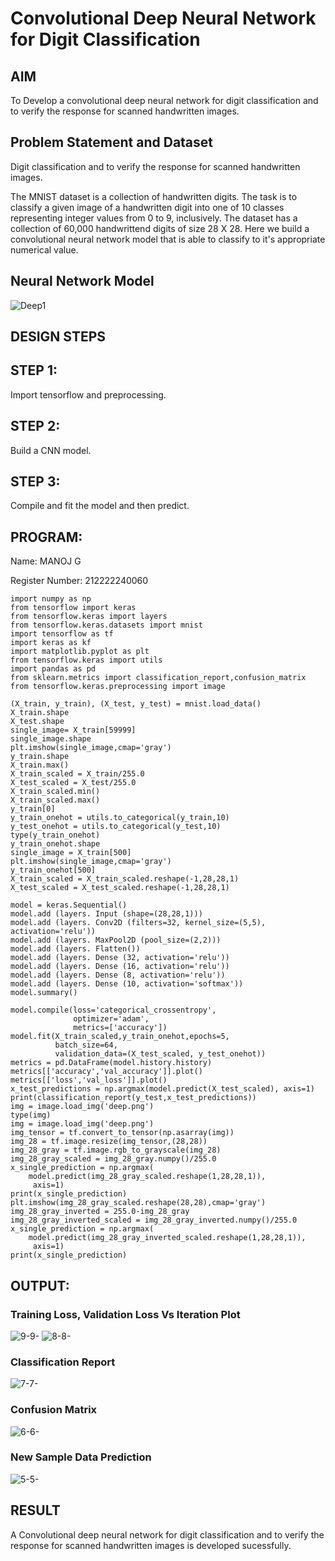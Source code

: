 # Convolutional Deep Neural Network for Digit Classification

## AIM

To Develop a convolutional deep neural network for digit classification and to verify the response for scanned handwritten images.

## Problem Statement and Dataset
Digit classification and to verify the response for scanned handwritten images.


The MNIST dataset is a collection of handwritten digits. The task is to classify a given image of a handwritten digit into one of 10 classes representing integer values from 0 to 9, inclusively. The dataset has a collection of 60,000 handwrittend digits of size 28 X 28. Here we build a convolutional neural network model that is able to classify to it's appropriate numerical value.
## Neural Network Model

![Deep1](https://github.com/Sriram8452/mnist-classification/assets/118708032/97b64561-dc37-4cf7-b5af-cb07ff471c1a)

## DESIGN STEPS
## STEP 1:
Import tensorflow and preprocessing.
## STEP 2:
Build a CNN model.
## STEP 3:
Compile and fit the model and then predict.

## PROGRAM:

Name: MANOJ G


Register Number: 212222240060

```
import numpy as np
from tensorflow import keras
from tensorflow.keras import layers
from tensorflow.keras.datasets import mnist
import tensorflow as tf
import keras as kf
import matplotlib.pyplot as plt
from tensorflow.keras import utils
import pandas as pd
from sklearn.metrics import classification_report,confusion_matrix
from tensorflow.keras.preprocessing import image

(X_train, y_train), (X_test, y_test) = mnist.load_data()
X_train.shape
X_test.shape
single_image= X_train[59999]
single_image.shape
plt.imshow(single_image,cmap='gray')
y_train.shape
X_train.max()
X_train_scaled = X_train/255.0
X_test_scaled = X_test/255.0
X_train_scaled.min()
X_train_scaled.max()
y_train[0]
y_train_onehot = utils.to_categorical(y_train,10)
y_test_onehot = utils.to_categorical(y_test,10)
type(y_train_onehot)
y_train_onehot.shape
single_image = X_train[500]
plt.imshow(single_image,cmap='gray')
y_train_onehot[500]
X_train_scaled = X_train_scaled.reshape(-1,28,28,1)
X_test_scaled = X_test_scaled.reshape(-1,28,28,1)

model = keras.Sequential()
model.add (layers. Input (shape=(28,28,1)))
model.add (layers. Conv2D (filters=32, kernel_size=(5,5), activation='relu'))
model.add (layers. MaxPool2D (pool_size=(2,2)))
model.add (layers. Flatten())
model.add (layers. Dense (32, activation='relu'))
model.add (layers. Dense (16, activation='relu'))
model.add (layers. Dense (8, activation='relu'))
model.add (layers. Dense (10, activation='softmax'))
model.summary()

model.compile(loss='categorical_crossentropy',
              optimizer='adam',
              metrics=['accuracy'])
model.fit(X_train_scaled,y_train_onehot,epochs=5,
          batch_size=64,
          validation_data=(X_test_scaled, y_test_onehot))
metrics = pd.DataFrame(model.history.history)
metrics[['accuracy','val_accuracy']].plot()
metrics[['loss','val_loss']].plot()
x_test_predictions = np.argmax(model.predict(X_test_scaled), axis=1)
print(classification_report(y_test,x_test_predictions))
img = image.load_img('deep.png')
type(img)
img = image.load_img('deep.png')
img_tensor = tf.convert_to_tensor(np.asarray(img))
img_28 = tf.image.resize(img_tensor,(28,28))
img_28_gray = tf.image.rgb_to_grayscale(img_28)
img_28_gray_scaled = img_28_gray.numpy()/255.0
x_single_prediction = np.argmax(
    model.predict(img_28_gray_scaled.reshape(1,28,28,1)),
     axis=1)
print(x_single_prediction)
plt.imshow(img_28_gray_scaled.reshape(28,28),cmap='gray')
img_28_gray_inverted = 255.0-img_28_gray
img_28_gray_inverted_scaled = img_28_gray_inverted.numpy()/255.0
x_single_prediction = np.argmax(
    model.predict(img_28_gray_inverted_scaled.reshape(1,28,28,1)),
     axis=1)
print(x_single_prediction)
```
## OUTPUT:

### Training Loss, Validation Loss Vs Iteration Plot

![9-9-](https://github.com/Sriram8452/mnist-classification/assets/118708032/43d595bd-492e-4c3f-a456-b4066df6e2a5)
![8-8-](https://github.com/Sriram8452/mnist-classification/assets/118708032/818f532d-2d5e-45b1-a462-c59110c52ab6)



### Classification Report

![7-7-](https://github.com/Sriram8452/mnist-classification/assets/118708032/216abd17-1760-4193-bc08-9d20cdffb987)


### Confusion Matrix

![6-6-](https://github.com/Sriram8452/mnist-classification/assets/118708032/63089fd9-b12f-46e7-a68f-49b2fa2b0f01)


### New Sample Data Prediction

![5-5-](https://github.com/Sriram8452/mnist-classification/assets/118708032/5f1fd8ca-cad7-4ab3-9d01-43388c45e023)


## RESULT
A Convolutional deep neural network for digit classification and to verify the response for scanned handwritten images is developed sucessfully.

